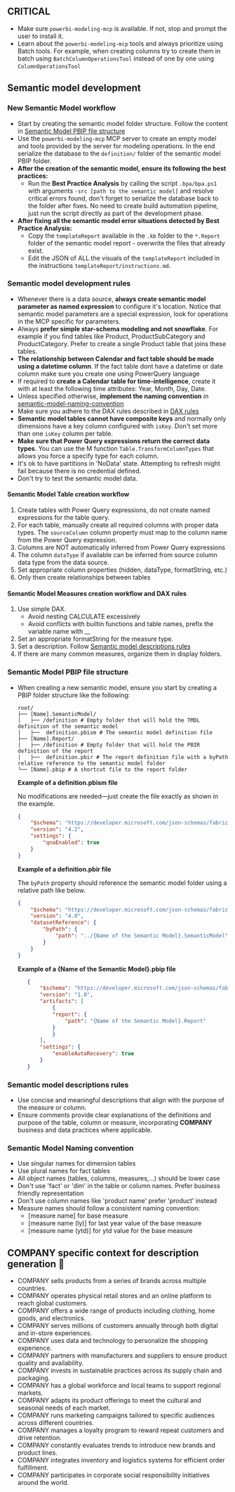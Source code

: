 ## CRITICAL
- Make sure `powerbi-modeling-mcp` is available. If not, stop and prompt the user to install it.
- Learn about the `powerbi-modeling-mcp` tools and always prioritize using Batch tools. For example, when creating columns try to create them in batch using `BatchColumnOperationsTool` instead of one by one using `ColumnOperationsTool`

## Semantic model development

### New Semantic Model workflow

- Start by creating the semantic model folder structure. Follow the content in [Semantic Model PBIP file structure](#semantic-model-pbip-file-structure)
- Use the `powerbi-modeling-mcp` MCP server to create an empty model and tools provided by the server for modeling operations. In the end serialize the database to the `definition/` folder of the semantic model PBIP folder.
- **After the creation of the semantic model, ensure its following the best practices:**
  - Run the **Best Practice Analysis** by calling the script `.bpa/bpa.ps1` with arguments `-src [path to the semantic model]` and resolve critical errors found, don't forget to serialize the database back to the folder after fixes. No need to create build automation pipeline, just run the script directly as part of the development phase.
- **After fixing all the semantic model error situations detected by Best Practice Analysis:**
  - Copy the `templateReport` available in the `.kb` folder to the `*.Report` folder of the semantic model report - overwrite the files that already exist. 
  - Edit the JSON of ALL the visuals of the `templateReport` included in the instructions `templateReport/instructions.md`. 

### Semantic model development rules

- Whenever there is a data source, **always create semantic model parameter as named expression** to configure it's location. Notice that semantic model parameters are a special expression, look for operations in the MCP specific for parameters.
- Always **prefer simple star-schema modeling and not snowflake**. For example if you find tables like Product, ProductSubCategory and ProductCategory. Prefer to create a single Product table that joins these tables.
- **The relationship between Calendar and fact table should be made using a datetime column**. If the fact table  dont have a datetime or date column make sure you create one using PowerQuery language
- If required to **create a Calendar table for time-intelligence**, create it with at least the following time attributes: Year, Month, Day, Date.
- Unless specified otherwise, **implement the naming convention** in [semantic-model-naming-convention](#semantic-model-naming-convention)
- Make sure you adhere to the DAX rules described in [DAX rules](#dax-rules)
- **Semantic model tables cannot have composite keys** and normally only dimensions have a key column configured with `isKey`. Don't set more than one `isKey` column per table.
- **Make sure that Power Query expressions return the correct data types**. You can use the M function `Table.TransformColumnTypes` that allows you force a specify type for each column.
- It's ok to have partitions in 'NoData' state. Attempting to refresh might fail because there is no credential defined. 
- Don't try to test the semantic model data.

#### Semantic Model Table creation workflow
1. Create tables with Power Query expressions, do not create named expressions for the table query. 
2. For each table, manually create all required columns with proper data types. The `sourceColumn` column property must map to the column name from the Power Query expression.
3. Columns are NOT automatically inferred from Power Query expressions
4. The column `dataType` if available can be inferred from source column data type from the data source.
5. Set appropriate column properties (hidden, dataType, formatString, etc.)
6. Only then create relationships between tables

#### Semantic Model Measures creation workflow and DAX rules
1. Use simple DAX.
   - Avoid nesting CALCULATE excessively
   - Avoid conflicts with builtin functions and table names, prefix the variable name with __
2. Set an appropriate formatString for the measure type.
3. Set a description. Follow [Semantic model descriptions rules](#semantic-model-descriptions-rules)
4. If there are many common measures, organize them in display folders.

### Semantic Model PBIP file structure

- When creating a new semantic model, ensure you start by creating a PBIP folder structure like the following:

    ```text
    root/
    ├── [Name].SemanticModel/
    |   ├── /definition # Empty folder that will hold the TMDL definition of the semantic model
    |   ├──  definition.pbism # The semantic model definition file
    ├── [Name].Report/        
    |   ├── /definition # Empty folder that will hold the PBIR definition of the report
    |   ├──  definition.pbir # The report definition file with a byPath relative reference to the semantic model folder
    └── [Name].pbip # A shortcut file to the report folder
    ```    

    **Example of a definition.pbism file**

    No modifications are needed—just create the file exactly as shown in the example.

    ```json
    {
        "$schema": "https://developer.microsoft.com/json-schemas/fabric/item/semanticModel/definitionProperties/1.0.0/schema.json",
        "version": "4.2",
        "settings": {
            "qnaEnabled": true
        }
    }
    ```

    **Example of a definition.pbir file**

    The `byPath` property should reference the semantic model folder using a relative path like below.

    ```json
    {
        "$schema": "https://developer.microsoft.com/json-schemas/fabric/item/report/definitionProperties/2.0.0/schema.json",
        "version": "4.0",
        "datasetReference": {
            "byPath": {
                "path": "../{Name of the Semantic Model}.SemanticModel"
            }
        }
    }
    ```

     **Example of a {Name of the Semantic Model}.pbip file**

     ```json
        {
            "$schema": "https://developer.microsoft.com/json-schemas/fabric/pbip/pbipProperties/1.0.0/schema.json",
            "version": "1.0",
            "artifacts": [
                {
                "report": {
                    "path": "{Name of the Semantic Model}.Report"
                }
                }
            ],
            "settings": {
                "enableAutoRecovery": true
            }
        }
     ```

### Semantic model descriptions rules

- Use concise and meaningful descriptions that align with the purpose of the measure or column.
- Ensure comments provide clear explanations of the definitions and purpose of the table, column or measure, incorporating **COMPANY** business and data practices where applicable.

### Semantic Model Naming convention

- Use singular names for dimension tables
- Use plural names for fact tables
- All object names (tables, columns, measures,...)  should be lower case
- Don't use 'fact' or 'dim' in the table or column names. Prefer business friendly representation
- Don't use column names like 'product name' prefer 'product' instead
- Measure names should follow a consistent naming convention: 
  - [measure name] for base measure
  - [measure name (ly)] for last year value of the base measure
  - [measure name (ytd)] for ytd value for the base measure


## COMPANY specific context for description generation 🏢

- COMPANY sells products from a series of brands across multiple countries.
- COMPANY operates physical retail stores and an online platform to reach global customers.
- COMPANY offers a wide range of products including clothing, home goods, and electronics.
- COMPANY serves millions of customers annually through both digital and in-store experiences.
- COMPANY uses data and technology to personalize the shopping experience.
- COMPANY partners with manufacturers and suppliers to ensure product quality and availability.
- COMPANY invests in sustainable practices across its supply chain and packaging.
- COMPANY has a global workforce and local teams to support regional markets.
- COMPANY adapts its product offerings to meet the cultural and seasonal needs of each market.
- COMPANY runs marketing campaigns tailored to specific audiences across different countries.
- COMPANY manages a loyalty program to reward repeat customers and drive retention.
- COMPANY constantly evaluates trends to introduce new brands and product lines.
- COMPANY integrates inventory and logistics systems for efficient order fulfillment.
- COMPANY participates in corporate social responsibility initiatives around the world.
